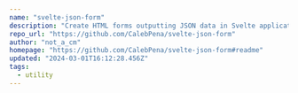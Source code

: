 ```yaml
---
name: "svelte-json-form"
description: "Create HTML forms outputting JSON data in Svelte applications."
repo_url: "https://github.com/CalebPena/svelte-json-form"
author: "not_a_cm"
homepage: "https://github.com/CalebPena/svelte-json-form#readme"
updated: "2024-03-01T16:12:28.456Z"
tags: 
  - utility
---
```

